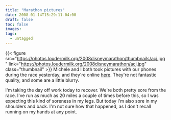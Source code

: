 ```yaml
---
title: "Marathon pictures"
date: 2008-01-14T15:29:11-04:00
draft: false
toc: false
images:
tags:
  - untagged
---
```

{{< figure src="https://photos.loudermilk.org/2008disneymarathon/thumbnails/acj.jpg"
           link="https://photos.loudermilk.org/2008disneymarathon/acj.jpg" class="thumbnail" >}}
Michele and I both took pictures with our phones during the race yesterday, and they're online [here](https://photos.loudermilk.org/2008disneymarathon/). They're not fantastic quality, and some are a little blurry.



I'm taking the day off work today to recover. We're both pretty sore from the race. I've run as much as 20 miles a couple of times before this, so I was expecting this kind of soreness in my legs. But today I'm also sore in my shoulders and back. I'm not sure how that happened, as I don't recall running on my hands at any point.
